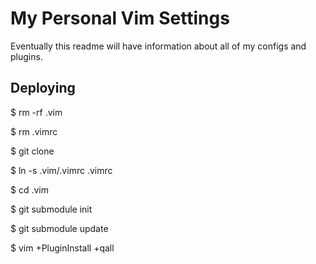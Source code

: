# My Personal Vim Settings
Eventually this readme will have information about all of my configs and plugins.

## Deploying
$ rm -rf .vim

$ rm .vimrc

$ git clone 

$ ln -s .vim/.vimrc .vimrc

$ cd .vim

$ git submodule init

$ git submodule update

$ vim +PluginInstall +qall
